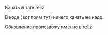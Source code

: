 Качать в таге reliz 

В коде (вот прям тут) ничего качать не надо.

Обновление происзвожу именно в reliz

